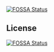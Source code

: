 [![FOSSA Status](https://app.fossa.io/api/projects/git%2Bgithub.com%2FSpectraLogic%2Fep_kotlin_sdk.svg?type=shield)](https://app.fossa.io/projects/git%2Bgithub.com%2FSpectraLogic%2Fep_kotlin_sdk?ref=badge_shield)



## License
[![FOSSA Status](https://app.fossa.io/api/projects/git%2Bgithub.com%2FSpectraLogic%2Fep_kotlin_sdk.svg?type=large)](https://app.fossa.io/projects/git%2Bgithub.com%2FSpectraLogic%2Fep_kotlin_sdk?ref=badge_large)